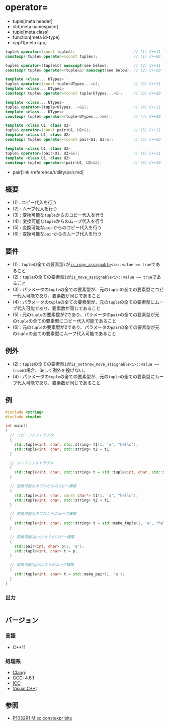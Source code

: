 # operator=
* tuple[meta header]
* std[meta namespace]
* tuple[meta class]
* function[meta id-type]
* cpp11[meta cpp]

```cpp
tuple& operator=(const tuple&);                          // (1) C++11
constexpr tuple& operator=(const tuple&);                // (1) C++20

tuple& operator=(tuple&&) noexcept(see below);           // (2) C++11
constexpr tuple& operator=(tuple&&) noexcept(see below); // (2) C++20

template <class... UTypes>
tuple& operator=(const tuple<UTypes...>&);               // (3) C++11
template <class... UTypes>
constexpr tuple& operator=(const tuple<UTypes...>&);     // (3) C++20

template <class... UTypes>
tuple& operator=(tuple<UTypes...>&&);                    // (4) C++11
template <class... UTypes>
constexpr tuple& operator=(tuple<UTypes...>&&);          // (4) C++20

template <class U1, class U2>
tuple& operator=(const pair<U1, U2>&);                   // (5) C++11
template <class U1, class U2>
constexpr tuple& operator=(const pair<U1, U2>&);         // (5) C++20

template <class U1, class U2>
tuple& operator=(pair<U1, U2>&&);                        // (6) C++11
template <class U1, class U2>
constexpr tuple& operator=(pair<U1, U2>&&);              // (6) C++20
```
* pair[link /reference/utility/pair.md]

## 概要
- (1) : コピー代入を行う
- (2) : ムーブ代入を行う
- (3) : 変換可能な`tuple`からのコピー代入を行う
- (4) : 変換可能な`tuple`からのムーブ代入を行う
- (5) : 変換可能な`pair`からのコピー代入を行う
- (6) : 変換可能な`pair`からのムーブ代入を行う


## 要件
- (1) : `tuple`の全ての要素型`i`が[`is_copy_assignable`](/reference/type_traits/is_copy_assignable.md)`<i>::value == true`であること
- (2) : `tuple`の全ての要素型`i`が[`is_move_assignable`](/reference/type_traits/is_move_assignable.md)`<i>::value == true`であること
- (3) : パラメータの`tuple`の全ての要素型が、元の`tuple`の全ての要素型にコピー代入可能であり、要素数が同じであること
- (4) : パラメータの`tuple`の全ての要素型が、元の`tuple`の全ての要素型にムーブ代入可能であり、要素数が同じであること
- (5) : 元の`tuple`の要素数が2であり、パラメータの`pair`の全ての要素型が元の`tuple`の全ての要素型にコピー代入可能であること
- (6) : 元の`tuple`の要素型が2であり、パラメータの`pair`の全ての要素型が元の`tuple`の全ての要素型にムーブ代入可能であること


## 例外
- (2) : `tuple`の全ての要素型`i`が`is_nothrow_move_assignable<i>::value == true`の場合、決して例外を投げない。
- (4) : パラメータの`tuple`の全ての要素型が、元の`tuple`の全ての要素型にムーブ代入可能であり、要素数が同じであること


## 例
```cpp example
#include <string>
#include <tuple>

int main()
{
  // コピーコンストラクタ
  {
    std::tuple<int, char, std::string> t1(1, 'a', "hello");
    std::tuple<int, char, std::string> t2 = t1;
  }

  // ムーブコンストラクタ
  {
    std::tuple<int, char, std::string> t = std::tuple<int, char, std::string>(1, 'a', "hello");
  }

  // 変換可能なタプルからのコピー構築
  {
    std::tuple<int, char, const char*> t1(1, 'a', "hello");
    std::tuple<int, char, std::string> t2 = t1;
  }

  // 変換可能なタプルからのムーブ構築
  {
    std::tuple<int, char, std::string> t = std::make_tuple(1, 'a', "hello");
  }

  // 変換可能なpairからのコピー構築
  {
    std::pair<int, char> p(1, 'a');
    std::tuple<int, char> t = p;
  }

  // 変換可能なpairからのムーブ構築
  {
    std::tuple<int, char> t = std::make_pair(1, 'a');
  }
}
```

### 出力
```
```

## バージョン
### 言語
- C++11

### 処理系
- [Clang](/implementation.md#clang): 
- [GCC](/implementation.md#gcc): 4.6.1
- [ICC](/implementation.md#icc): 
- [Visual C++](/implementation.md#visual_cpp): 


## 参照
- [P1032R1 Misc constexpr bits](http://www.open-std.org/jtc1/sc22/wg21/docs/papers/2018/p1032r1.html)

